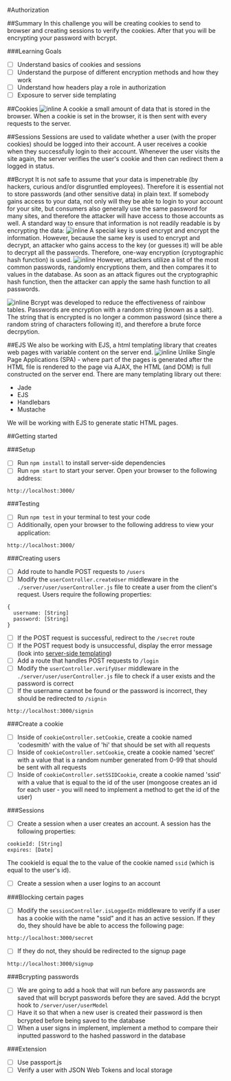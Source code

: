 #Authorization

##Summary
In this challenge you will be creating cookies to send to browser and creating sessions to verify the cookies. After that you will be encrypting your password with bcrypt.

###Learning Goals
- [ ] Understand basics of cookies and sessions
- [ ] Understand the purpose of different encryption methods and how they work
- [ ] Understand how headers play a role in authorization
- [ ] Exposure to server side templating

##Cookies
![inline](http://s.ravelrumba.com/uploads/2010/02/cookie-header-image1.png)
A cookie a small amount of data that is stored in the browser. When a cookie is set in the browser, it is then sent with every requests to the server.

##Sessions
Sessions are used to validate whether a user (with the proper cookies) should be logged into their account. A user receives a cookie when they successfully login to their account. Whenever the user visits the site again, the server verifies the user's cookie and then can redirect them a logged in status.


##Bcrypt
It is not safe to assume that your data is impenetrable (by hackers, curious and/or disgruntled employees). Therefore it is essential not to store passwords (and other sensitive data) in plain text. If somebody gains access to your data, not only will they be able to login to your account for your site, but consumers also generally use the same password for many sites, and therefore the attacker will have access to those accounts as well. A standard way to ensure that information is not readily readable is by encrypting the data:
![inline](https://i-msdn.sec.s-msft.com/dynimg/IC168364.gif)
A special key is used encrypt and encrypt the information. However, because the same key is used to encrypt and decrypt, an attacker who gains access to the key (or guesses it) will be able to decrypt all the passwords. Therefore, one-way encryption (cryptographic hash function) is used.
![inline](https://upload.wikimedia.org/wikipedia/commons/2/2b/Cryptographic_Hash_Function.svg)
However, attackers utilize a list of the most common passwords, randomly encryptions them, and then compares it to values in the database. As soon as an attack figures out the cryptographic hash function, then the attacker can apply the same hash function to all passwords.

![inline](http://3.bp.blogspot.com/-MZXxu6K5kmw/UpYnwO89WEI/AAAAAAAAAAU/gjQza5sXz48/s1600/password_hashing.png)
Bcrypt was developed to reduce the effectiveness of rainbow tables. Passwords are encryption with a random string (known as a salt). The string that is encrypted is no longer a common password (since there a random string of characters following it), and therefore a brute force decrpytion.

##EJS
We also be working with EJS, a html templating library that creates web pages with variable content on the server end.
![inline](http://www.michaelgallego.fr/images/posts/2012-11-26-client-side-1.png)
Unlike Single Page Applications (SPA) - where part of the pages is generated after the HTML file is rendered to the page via AJAX, the HTML (and DOM) is full constructed on the server end. There are many templating library out there:

 - Jade
 - EJS
 - Handlebars
 - Mustache

We will be working with EJS to generate static HTML pages.

##Getting started

###Setup
- [ ] Run ```npm install``` to install server-side dependencies
- [ ] Run ```npm start``` to start your server. Open your browser to the following address:
````
http://localhost:3000/
````

###Testing
- [ ] Run ```npm test``` in your terminal to test your code
- [ ] Additionally, open your browser to the following address to view your application:
````
http://localhost:3000/
````

###Creating users
- [ ] Add route to handle POST requests to ```/users```
- [ ] Modify the ```userController.createUser``` middleware in the ```./server/user/userController.js``` file to create a user from the client's request. Users require the following properties:
````
{
  username: [String]
  password: [String]
}
````
- [ ] If the POST request is successful, redirect to the ```/secret``` route
- [ ] If the POST request body is unsuccessful, display the error message (look into [server-side templating](http://www.embeddedjs.com/))
- [ ] Add a route that handles POST requests to ```/login```
- [ ] Modify the ```userController.verifyUser``` middleware in the ```./server/user/userController.js``` file to check if a user exists and the password is correct
- [ ] If the username cannot be found or the password is incorrect, they should be redirected to ```/signin```
````
http://localhost:3000/signin
````

###Create a cookie
- [ ] Inside of ```cookieController.setCookie```, create a cookie named 'codesmith' with the value of 'hi' that should be set with all requests
- [ ] Inside of ```cookieController.setCookie```, create a cookie named 'secret' with a value that is a random number generated from 0-99 that should be sent with all requests
- [ ] Inside of ```cookieController.setSSIDCookie```, create a cookie named 'ssid' with a value that is equal to the id of the user (mongoose creates an id for each user - you will need to implement a method to get the id of the user)

###Sessions
- [ ] Create a session when a user creates an account. A session has the following properties:
````
cookieId: [String]
expires: [Date]
````
The cookieId is equal the to the value of the cookie named ```ssid``` (which is equal to the user's id).
- [ ] Create a session when a user logins to an account

###Blocking certain pages
- [ ] Modify the ```sessionController.isLoggedIn``` middleware to verify if a user has a cookie with the name "ssid" and it has an active session. If they do, they should have be able to access the following page:
````
http://localhost:3000/secret
````
- [ ] If they do not, they should be redirected to the signup page
````
http://localhost:3000/signup
````

###Bcrypting passwords
- [ ] We are going to add a hook that will run before any passwords are saved that will bcrypt passwords before they are saved. Add the bcrypt hook to ```/server/user/userModel```
- [ ] Have it so that when a new user is created their password is then bcrypted before being saved to the database
- [ ] When a user signs in implement, implement a method to compare their inputted password to the hashed password in the database

###Extension
- [ ] Use passport.js
- [ ] Verify a user with JSON Web Tokens and local storage

